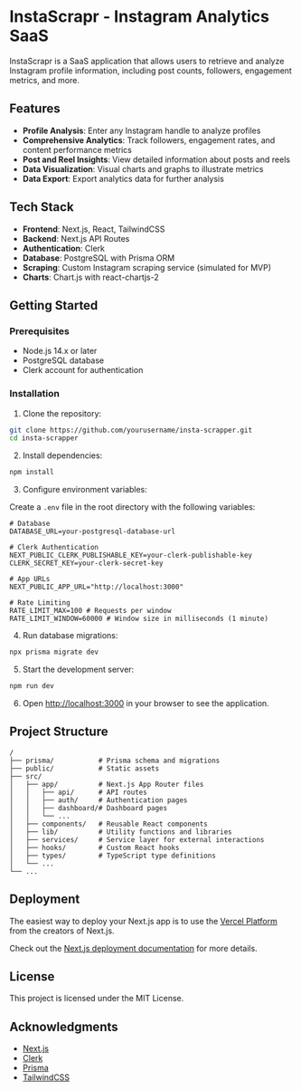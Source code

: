 # InstaScrapr - Instagram Analytics SaaS

InstaScrapr is a SaaS application that allows users to retrieve and analyze Instagram profile information, including post counts, followers, engagement metrics, and more.

## Features

- **Profile Analysis**: Enter any Instagram handle to analyze profiles
- **Comprehensive Analytics**: Track followers, engagement rates, and content performance metrics
- **Post and Reel Insights**: View detailed information about posts and reels
- **Data Visualization**: Visual charts and graphs to illustrate metrics
- **Data Export**: Export analytics data for further analysis

## Tech Stack

- **Frontend**: Next.js, React, TailwindCSS
- **Backend**: Next.js API Routes
- **Authentication**: Clerk
- **Database**: PostgreSQL with Prisma ORM
- **Scraping**: Custom Instagram scraping service (simulated for MVP)
- **Charts**: Chart.js with react-chartjs-2

## Getting Started

### Prerequisites

- Node.js 14.x or later
- PostgreSQL database
- Clerk account for authentication

### Installation

1. Clone the repository:

```bash
git clone https://github.com/yourusername/insta-scrapper.git
cd insta-scrapper
```

2. Install dependencies:

```bash
npm install
```

3. Configure environment variables:

Create a `.env` file in the root directory with the following variables:

```
# Database
DATABASE_URL=your-postgresql-database-url

# Clerk Authentication
NEXT_PUBLIC_CLERK_PUBLISHABLE_KEY=your-clerk-publishable-key
CLERK_SECRET_KEY=your-clerk-secret-key

# App URLs
NEXT_PUBLIC_APP_URL="http://localhost:3000"

# Rate Limiting
RATE_LIMIT_MAX=100 # Requests per window
RATE_LIMIT_WINDOW=60000 # Window size in milliseconds (1 minute)
```

4. Run database migrations:

```bash
npx prisma migrate dev
```

5. Start the development server:

```bash
npm run dev
```

6. Open [http://localhost:3000](http://localhost:3000) in your browser to see the application.

## Project Structure

```
/
├── prisma/           # Prisma schema and migrations
├── public/           # Static assets
├── src/
│   ├── app/          # Next.js App Router files
│   │   ├── api/      # API routes
│   │   ├── auth/     # Authentication pages
│   │   ├── dashboard/# Dashboard pages
│   │   └── ...
│   ├── components/   # Reusable React components
│   ├── lib/          # Utility functions and libraries
│   ├── services/     # Service layer for external interactions
│   ├── hooks/        # Custom React hooks
│   ├── types/        # TypeScript type definitions
│   └── ...
└── ...
```

## Deployment

The easiest way to deploy your Next.js app is to use the [Vercel Platform](https://vercel.com/new) from the creators of Next.js.

Check out the [Next.js deployment documentation](https://nextjs.org/docs/app/building-your-application/deploying) for more details.

## License

This project is licensed under the MIT License.

## Acknowledgments

- [Next.js](https://nextjs.org/)
- [Clerk](https://clerk.dev/)
- [Prisma](https://prisma.io/)
- [TailwindCSS](https://tailwindcss.com/)
